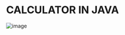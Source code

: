 # CALCULATOR IN JAVA
![image](https://github.com/Saadi-1/Calculator-in-Java/assets/159484613/17c8610f-c173-4862-9e32-b2194c770ffa)
